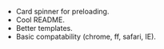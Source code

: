 - Card spinner for preloading.
- Cool README.
- Better templates.
- Basic compatability (chrome, ff, safari, IE).